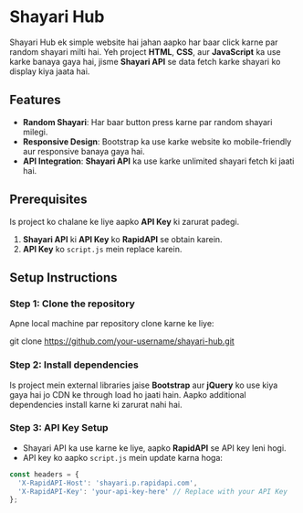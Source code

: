 # Shayari Hub

Shayari Hub ek simple website hai jahan aapko har baar click karne par random shayari milti hai. Yeh project **HTML**, **CSS**, aur **JavaScript** ka use karke banaya gaya hai, jisme **Shayari API** se data fetch karke shayari ko display kiya jaata hai.

## Features

- **Random Shayari**: Har baar button press karne par random shayari milegi.
- **Responsive Design**: Bootstrap ka use karke website ko mobile-friendly aur responsive banaya gaya hai.
- **API Integration**: **Shayari API** ka use karke unlimited shayari fetch ki jaati hai.

## Prerequisites

Is project ko chalane ke liye aapko **API Key** ki zarurat padegi.

1. **Shayari API** ki **API Key** ko **RapidAPI** se obtain karein.
2. **API Key** ko `script.js` mein replace karein.

## Setup Instructions

### Step 1: Clone the repository

Apne local machine par repository clone karne ke liye:

git clone https://github.com/your-username/shayari-hub.git

### Step 2: Install dependencies

Is project mein external libraries jaise **Bootstrap** aur **jQuery** ko use kiya gaya hai jo CDN ke through load ho jaati hain. Aapko additional dependencies install karne ki zarurat nahi hai.

### Step 3: API Key Setup

- Shayari API ka use karne ke liye, aapko **RapidAPI** se API key leni hogi.
- API key ko aapko `script.js` mein update karna hoga:

```javascript
const headers = {
  'X-RapidAPI-Host': 'shayari.p.rapidapi.com',
  'X-RapidAPI-Key': 'your-api-key-here' // Replace with your API Key
};
